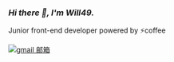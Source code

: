 ### _Hi there 👋, I'm Will49._

Junior front-end developer powered by ⚡coffee

[![gmail 邮箱](https://img.shields.io/badge/Gmail-D14836?logo=gmail&logoColor=white)](mailto:will1148683448@gmail.com)
